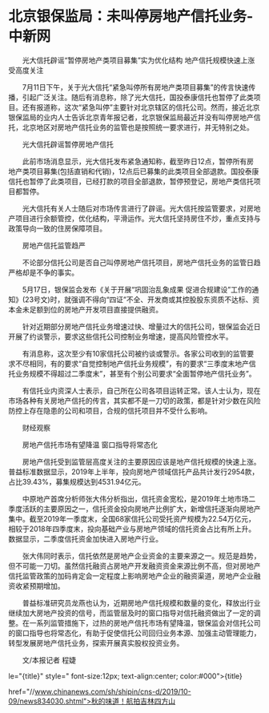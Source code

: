 # 北京银保监局：未叫停房地产信托业务-中新网

　　光大信托辟谣“暂停房地产类项目募集”实为优化结构 地产信托规模快速上涨受高度关注

　　7月11日下午，关于光大信托“紧急叫停所有房地产类项目募集”的传言快速传播，引起广泛关注。随后有消息称，除了光大信托，国投泰康信托也暂停了此类项目。还有报道称，这次“紧急叫停”主要针对北京辖区的信托公司。然而，接近北京银保监局的业内人士告诉北京青年报记者，北京银保监局最近并没有叫停房地产信托，北京地区对房地产信托业务的监管也是按照统一要求进行，并无特别之处。

　　光大信托辟谣暂停房地产信托

　　此前市场消息显示，光大信托发布紧急通知称，截至昨日12点，暂停所有房地产类项目募集(包括直销和代销)，12点后已募集的此类项目全部退款。国投泰康信托也暂停了此类项目，已经打款的项目全部退款，暂停预登记，房地产类信托项目都暂停。

　　光大信托有关人士随后对市场传言进行了辟谣。光大信托按监管要求，对房地产项目进行余额管控，优化结构，平滑运作。光大信托坚持房住不炒，重点支持与政策导向一致的住房保障项目。

　　房地产信托监管趋严

　　不论部分信托公司是否自己叫停房地产信托项目，房地产信托业务的监管日趋严格却是不争的事实。

　　5月17日，银保监会发布《关于开展“巩固治乱象成果 促进合规建设”工作的通知》(23号文)时，就强调不得向“四证”不全、开发商或其控股股东资质不达标、资本金未足额到位的房地产开发项目直接提供融资。

　　针对近期部分房地产信托业务增速过快、增量过大的信托公司，银保监会近日开展了约谈警示，要求这些信托公司控制业务增速，提高风险管控水平。

　　有消息称，这次至少有10家信托公司被约谈或警示。各家公司收到的监管要求不尽相同，有的要求“自觉控制地产信托业务规模”，有的要求“三季度末地产信托业务规模不得超过二季度末”，甚至有个别公司要求“全面暂停地产信托业务”。

　　有信托业内资深人士表示，自己所在公司各项目运转正常。该人士认为，现在市场各种有关房地产信托的传言，其实都不是一刀切的政策，都是针对少数在风险防控上存在隐患的公司和项目，合规的信托项目并不受什么影响。

　　财经观察

　　房地产信托市场有望降温 窗口指导将常态化

　　房地产信托受到监管层高度关注的主要原因应该是地产信托规模的快速上涨。普益标准数据显示，2019年上半年，投向房地产领域信托产品共计发行2954款，占比39.43%，募集规模达到4531.94亿元。

　　中原地产首席分析师张大伟分析指出，信托资金宽松，是2019年土地市场二季度活跃的主要原因之一，信托资金投向房地产比例扩大，新增信托逐渐向房地产集中。截至2019年一季度末，全国68家信托公司受托资产规模为22.54万亿元，相较于2018年四季度末，投向基础产业与房地产领域的信托资金占比有所上升。数据显示，二季度信托资金加快进入房地产行业。

　　张大伟同时表示，信托依然是房地产企业资金的主要来源之一。规范是趋势，但不可能一刀切。虽然信托融资占房地产开发融资资金来源比例不高，但对房地产信托监管政策的加码肯定会一定程度上影响房地产企业的融资渠道，房地产企业融资收紧预期增加。

　　普益标准研究员龙燕也认为，近期房地产信托规模和数量的变化，释放出行业继续加大房地产投资的信号，而监管层及时的窗口指导对信托融资做出了一定的调整。在一系列监管措施下，过热的房地产信托市场有望降温，银保监会对信托公司的窗口指导也将常态化，有助于促使信托公司回归业务本源、加强主动管理能力，转型发展房地产信托业务，探索开展真实股权投资业务。

　　文/本报记者  程婕

le="{title}" style=" font-size:12px; text-align:center; color:#000">{title}

href="//www.chinanews.com/sh/shipin/cns-d/2019/10-09/news834030.shtml">秋的味道！航拍吉林四方山

